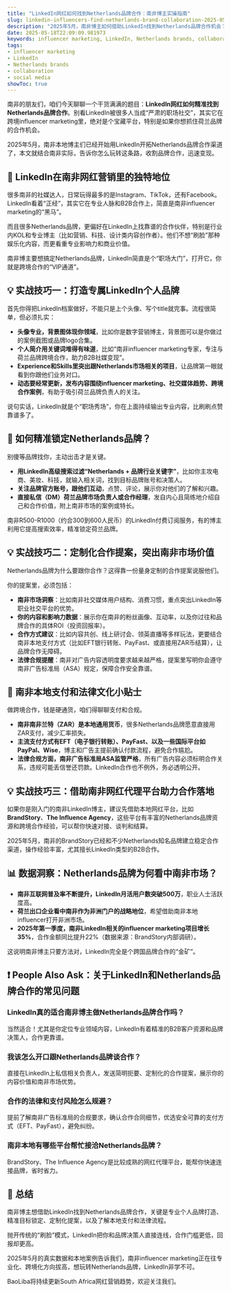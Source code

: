 ```yaml
---
title: "LinkedIn网红如何找到Netherlands品牌合作：南非博主实操指南"
slug: linkedin-influencers-find-netherlands-brand-collaboration-2025-05-18
description: "2025年5月，南非博主如何借助LinkedIn找到Netherlands品牌合作机会？从influencer marketing策略到本地支付方式，深度剖析实战干货。"
date: 2025-05-18T22:09:09.981973
keywords: influencer marketing, LinkedIn, Netherlands brands, collaboration, social media
tags:
- influencer marketing
- LinkedIn
- Netherlands brands
- collaboration
- social media
showToc: true
---
```


南非的朋友们，咱们今天聊聊一个干货满满的题目：**LinkedIn网红如何精准找到Netherlands品牌合作**。别看LinkedIn被很多人当成“严肃的职场社交”，其实它在跨境influencer marketing里，绝对是个宝藏平台，特别是如果你想抓住荷兰品牌的合作机会。

2025年5月，南非本地博主们已经开始用LinkedIn开拓Netherlands品牌合作渠道了，本文就结合南非实际，告诉你怎么玩转这条路，收割品牌合作，迅速变现。

## 📢 LinkedIn在南非网红营销里的独特地位

很多南非的社媒达人，日常玩得最多的是Instagram、TikTok，还有Facebook。LinkedIn看着“正经”，其实它在专业人脉和B2B合作上，简直是南非influencer marketing的“黑马”。

而且很多Netherlands品牌，更偏好在LinkedIn上找靠谱的合作伙伴，特别是行业内KOL和专业博主（比如营销、科技、设计类内容创作者）。他们不想“刷脸”那种娱乐化内容，而更看重专业影响力和商业价值。

南非博主要想搞定Netherlands品牌，LinkedIn简直是个“职场大门”，打开它，你就是跨境合作的“VIP通道”。

## 💡 实战技巧一：打造专属LinkedIn个人品牌

首先你得把LinkedIn档案做好，不能只是上个头像、写个title就完事。流程很简单，但必须扎实：

- **头像专业，背景图体现你领域**，比如你是数字营销博主，背景图可以是你做过的案例截图或品牌logo合集。
- **个人简介用关键词堆得有味道**，比如“南非influencer marketing专家，专注与荷兰品牌跨境合作，助力B2B社媒变现”。
- **Experience和Skills里突出跟Netherlands市场相关的项目**，让品牌第一眼就看到你跟他们业务对口。
- **动态要经常更新，发布内容围绕influencer marketing、社交媒体趋势、跨境合作案例**，有助于吸引荷兰品牌负责人的关注。

说句实话，LinkedIn就是个“职场秀场”，你在上面持续输出专业内容，比刷刷点赞靠谱多了。

## 📢 如何精准锁定Netherlands品牌？

别傻等品牌找你，主动出击才是关键。

- **用LinkedIn高级搜索过滤“Netherlands + 品牌行业关键字”**，比如你主攻电商、美妆、科技，就输入相关词，找到目标品牌账号和决策人。
- **关注品牌官方账号，跟他们互动**，点赞、评论，展示你对他们的了解和兴趣。
- **直接私信（DM）荷兰品牌市场负责人或合作经理**，发自内心且简练地介绍自己和合作价值，附上南非市场的案例或特长。

南非R500-R1000（约合300到600人民币）的LinkedIn付费订阅服务，有的博主利用它提高搜索效率，精准锁定荷兰品牌。

## 💡 实战技巧二：定制化合作提案，突出南非市场价值

Netherlands品牌为什么要跟你合作？这得靠一份量身定制的合作提案说服他们。

你的提案里，必须包括：

- **南非市场洞察**：比如南非社交媒体用户结构、消费习惯，重点突出LinkedIn等职业社交平台的优势。
- **你的内容和影响力数据**：展示你在南非的粉丝画像、互动率，以及你过往和品牌合作的具体ROI（投资回报率）。
- **合作方式建议**：比如内容共创、线上研讨会、领英直播等多样玩法，更要结合南非本地支付方式（比如EFT银行转账、PayFast、或直接用ZAR币结算），让品牌合作无障碍。
- **法律合规提醒**：南非对广告内容透明度要求越来越严格，提案里写明你会遵守南非广告标准局（ASA）规定，保障合作安全靠谱。

## 📢 南非本地支付和法律文化小贴士

做跨境合作，钱是硬通货，咱们得聊聊支付和合规。

- **南非南非兰特（ZAR）是本地通用货币**，很多Netherlands品牌愿意直接用ZAR支付，减少汇率损失。
- **主流支付方式有EFT（电子银行转账）、PayFast、以及一些国际平台如PayPal、Wise**，博主和广告主提前确认付款流程，避免合作尴尬。
- **法律合规方面，南非广告标准局ASA监管严格**，所有广告内容必须标明合作关系，违规可能丢信誉还罚款。LinkedIn合作也不例外，务必透明公开。

## 💡 实战技巧三：借助南非网红代理平台助力合作落地

如果你是刚入门的南非LinkedIn博主，建议先借助本地网红平台，比如**BrandStory**、**The Influence Agency**，这些平台有丰富的Netherlands品牌资源和跨境合作经验，可以帮你快速对接、谈判和结算。

2025年5月，南非的BrandStory已经和不少Netherlands知名品牌建立稳定合作渠道，操作经验丰富，尤其擅长LinkedIn类型的B2B合作。

## 📊 数据洞察：Netherlands品牌为何看中南非市场？

- **南非互联网普及率不断提升，LinkedIn月活用户数突破500万**，职业人士活跃度高。
- **荷兰出口企业看中南非作为非洲门户的战略地位**，希望借助南非本地influencer打开非洲市场。
- **2025年第一季度，南非LinkedIn相关的influencer marketing项目增长35%**，合作金额同比提升22%（数据来源：BrandStory内部调研）。

这说明南非博主只要方法对，LinkedIn完全是个跨国品牌合作的“金矿”。

## ❗ People Also Ask：关于LinkedIn和Netherlands品牌合作的常见问题

### LinkedIn真的适合南非博主做Netherlands品牌合作吗？

当然适合！尤其是你定位专业领域内容，LinkedIn有着精准的B2B客户资源和品牌决策人，合作更靠谱。

### 我该怎么开口跟Netherlands品牌谈合作？

直接在LinkedIn上私信相关负责人，发送简明扼要、定制化的合作提案，展示你的内容价值和南非市场优势。

### 合作的法律和支付风险怎么规避？

提前了解南非广告标准局的合规要求，确认合作合同细节，优选安全可靠的支付方式（EFT、PayFast），避免纠纷。

### 南非本地有哪些平台帮忙接洽Netherlands品牌？

BrandStory、The Influence Agency是比较成熟的网红代理平台，能帮你快速连接品牌，省时省力。

## 📢 总结

南非博主想借助LinkedIn找到Netherlands品牌合作，关键是专业个人品牌打造、精准目标锁定、定制化提案，以及了解本地支付和法律流程。

抛开传统的“刷脸”模式，LinkedIn把你和品牌决策人直接连线，合作门槛更低，回报却更高。

2025年5月的真实数据和本地案例告诉我们，南非influencer marketing正在往专业化、跨境化方向拔高，想玩转Netherlands品牌，LinkedIn非学不可。

BaoLiba将持续更新South Africa网红营销趋势，欢迎关注我们。